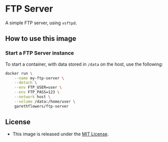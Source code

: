 # FTP Server

A simple FTP server, using `vsftpd`.

## How to use this image

### Start a FTP Server instance

To start a container, with data stored in `/data` on the host, use the following:
```sh
docker run \
	--name my-ftp-server \
	--detach \
	--env FTP_USER=user \
	--env FTP_PASS=123 \
	--network host \
	--volume /data:/home/user \
	garethflowers/ftp-server
```

## License

*	This image is released under the [MIT License](https://raw.githubusercontent.com/garethflowers/docker-ftp-server/master/LICENSE).
